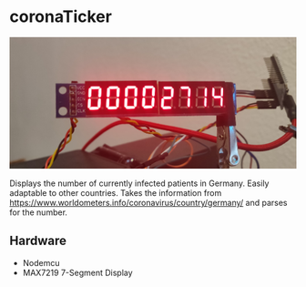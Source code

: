 # coronaTicker

![7 Segment Display](segment.jpg)

Displays the number of currently infected patients in Germany.
Easily adaptable to other countries.
Takes the information from https://www.worldometers.info/coronavirus/country/germany/ and parses for the number.

## Hardware 
* Nodemcu
* MAX7219 7-Segment Display

